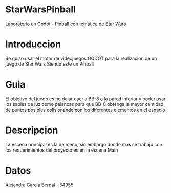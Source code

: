 # StarWarsPinball
Laboratorio en Godot - Pinball con temática de Star Wars
# Introduccion
Se quiso usar el motor de videojuegos GODOT para la realizacion de un juego de Star Wars
Siendo este un Pinball
# Guia
El objetivo del juego es no dejar caer a BB-8 a la pared inferior y poder usar los sables de luz
como palancas para que BB-8 obtenga la mayor cantidad de puntos posibles colisionando con los diferentes
elementos en el espacio
# Descripcion
La escena principal es la de menu, sin embargo donde mas se trabajo con los requerimientos del proyecto
es en la escena Main
# Datos
Alejandra Garcia Bernal - 54955
